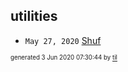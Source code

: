 ## utilities


* <code>May 27, 2020</code> [Shuf](2020-05-27T05-20-57-shuf.md)

<sup><sub>generated 3 Jun 2020 07:30:44 by <a href='https://github.com/senorprogrammer/til'>til</a></sub></sup>
